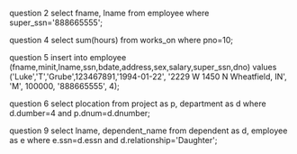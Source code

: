 question 2
	select fname, lname from employee where super_ssn='888665555';


question 4
	select sum(hours) from works_on where pno=10;

question 5
	insert into employee (fname,minit,lname,ssn,bdate,address,sex,salary,super_ssn,dno) values ('Luke','T','Grube',123467891,'1994-01-22', '2229 W 1450 N Wheatfield, IN', 'M', 100000, '888665555', 4);

question 6
	select plocation from project as p, department as d where d.dumber=4 and p.dnum=d.dnumber;

question 9
	select lname, dependent_name from dependent as d, employee as e where e.ssn=d.essn and d.relationship='Daughter';
